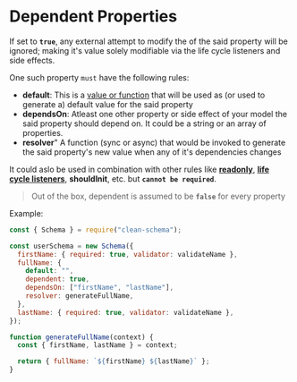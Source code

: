 # Dependent Properties

If set to **`true`**, any external attempt to modify the of the said property will be ignored; making it's value solely modifiable via the life cycle listeners and side effects.

One such property `must` have the following rules:

- **default**: This is a [value or function](../../../v1.4.10/schema/definition/defaults.md#default-values) that will be used as (or used to generate a) default value for the said property
- **dependsOn**: Atleast one other property or side effect of your model the said property should depend on. It could be a string or an array of properties.
- **resolver**" A function (sync or async) that would be invoked to generate the said property's new value when any of it's dependencies changes

It could aslo be used in combination with other rules like [**readonly**](../../../v1.4.10/schema/definition/readonly.md#readonly-properties), [**life cycle listeners**](../../../v2.5.10/schema/definition/life-cycles.md#life-cycle-listeners), **shouldInit**, etc. but **`cannot be required`**.

> Out of the box, dependent is assumed to be **`false`** for every property

Example:

```js
const { Schema } = require("clean-schema");

const userSchema = new Schema({
  firstName: { required: true, validator: validateName },
  fullName: {
    default: "",
    dependent: true,
    dependsOn: ["firstName", "lastName"],
    resolver: generateFullName,
  },
  lastName: { required: true, validator: validateName },
});

function generateFullName(context) {
  const { firstName, lastName } = context;

  return { fullName: `${firstName} ${lastName}` };
}
```
